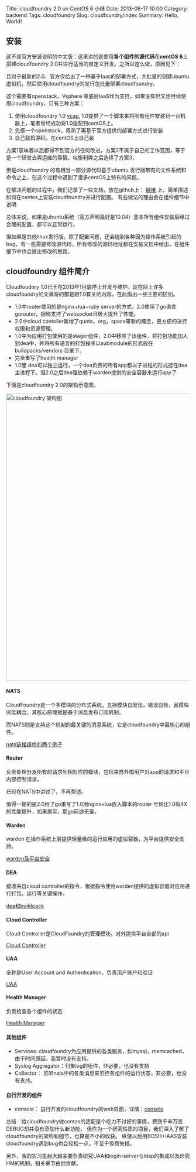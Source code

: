 Title: cloudfoundry 2.0 on CentOS 6 小结
Date: 2013-06-17 10:00
Category: backend
Tags: cloudfoundry
Slug: cloudfoundry/index
Summary: Hello, World!


## 安装

这不是官方安装说明的中文版：这里讲的是使用**各个组件的源代码**在**centOS 6**上搭建cloudfoundry 2.0并进行适当的自定义开发。之所以这么做，原因见下：


且对于最新的2.0，官方仅给出了一种基于Iaas的部署方式，大批量的创建ubuntu 虚拟机，然后使用cloudfoundry的发行包批量部署cloudfoundry。

这个需要有openstack，Vsphere 等底层IaaS作为支持，如果没有但又想继续使用cloudfoundry，只有三种方案：

1. 使用cloudfoundry 1.0 [vcap](https://github.com/cloudfoundry/vcap), 1.0提供了一个脚本来将所有组件安装到一台机器上，笔者曾经成功将1.0适配到centOS上。
2. 先搭一个openstack，用熟了再基于官方提供的部署方式进行安装
3. 自己鼓捣源码，在centOS上自己装

方案1意味着以后都得不到官方的任何改进，方案2不属于自己的工作范围，等于是一个研发去弄运维的事情。权衡利弊之后选择了方案3，

但是cloudfoundry 的有相当一部分源代码基于ubuntu 发行版带有的文件系统和命令之上，在这个过程中遇到了很多centOS上特有的问题。

在解决问题的过程中，我们记录了一些文档，放在github上： [链接](https://github.com/youdao-cf/docs/tree/master/install) 上，简单描述如何在centos上安装cloudfoundry并进行配置。
有些做法的理由会在组件细节中说明

总体来说，如果是ubuntu系统（官方声明最好是10.04）基本所有组件安装后经过合理的配置，都可以正常运行。

但如果是其他linux发行版，除了配置问题，还会碰到各种因为操作系统引起的bug，有一些需要修改源代码，所有修改的源码地址都在安装文档中给出，在组件细节中也会提出修改的思路。


## cloudfoundry 组件简介

Cloudfoudnry 1.0已于在2013年1月底停止开发与维护。现在网上许多cloudfoundry的文章将的都是跟1.0有关的内容，在此指出一些主要的区别。

* 1.0中router使用的是nginx+lua+ruby server的方式，2.0使用了go语言gorouter，据称支持了websocket且极大提升了性能。
* 2.0中cloud contoller新增了quota，org，space等新的概念，更方便的进行权限和资源管理。
* 1.0中为应用打包使用的是stager组件，2.0中移除了该组件，将打包功能加入到dea中，并将所有语言的打包程序以submodule的形式放在buildpacks/vendors 目录下。
* 完全重写了health manager
* 1.0里 dea可以独立运行，一个dea负责的所有app都以子进程的形式挂在dea主进程下。但2.0之后dea强依赖于warden提供的安全容器来运行app了

下面是cloudfoundry 2.0的架构示意图，

<img src="http://docs.cloudfoundry.com/images/cf_architecture.png" style="width:785px;" alt="cloudfoundry 架构图" />

#### NATS

CloudFoundry是一个多模块的分布式系统，支持模块自发现，错误自检，且模块间低耦合。其核心原理就是基于消息发布订阅机制。

而NATS则是支持这个机制的最关键的消息系统，它是cloudfoundry中最核心的组件。

[nats链接组件的两个例子](/cloudfoundry/nats.html)

 
#### Router
负责处理分发所有的请求到相对应的模块，包括来自外部用户对app的请求和平台内部控制请求。

已经在NATS中讲过了，不再赘述。

值得一提的是2.0用了go重写了1.0用nginx+lua嵌入脚本的router 号称比1.0有4X的性能提升，如果属实，那go前途无量。

#### Warden
warden 在操作系统上层提供轻量级的运行应用的虚拟容器，为平台提供安全支持。

[warden及平台安全](/cloudfoundry/warden.html)

#### DEA 
接收来自cloud controller的指令，根据指令使用warden提供的虚拟容器对应用进行打包，运行等关键操作。

[dea和buildpack](/cloudfoundry/dea.html)

#### Cloud Controller
Cloud Controller是CloudFoundry的管理模块。对外提供平台全部的api

[Cloud Controller](/cloudfoundry/cloudcontroller.html)


#### UAA
全称是User Account and Authentication，负责用户账户和验证

[UAA](/cloudfoundry/uaa.html)

#### Health Manager
负责检查各个组件的状态

[Health Manager](/cloudfoundry/hm.html)


#### 其他组件
* Services: cloudfoundry为应用提供的各类服务，如mysql，memcached，由于时间原因，我暂时没有支持。
* Syslog Aggregator：归集log的组件，非必要，也没有支持
* Collector： 监听nats中的各类消息来监控各组件的运行状态，非必要，也没有支持。


#### 自行开发的组件

* console： 自行开发的cloudfoundry的web界面，详情：[console](/cloudfoundry/console.html)


总结：给cloudfoundry做centos的适配是个吃力不讨好的事情，费劲千辛万苦DEBUG却并没有添加什么新功能，
但作为一个研究性质的项目，我们深入了解了cloudfoundry的架构和细节，也算是不小的收获。
纵使以后用BOSH+IAAS安装cloudfoundry遇到bug也会轻松一点，不至于惊慌失措。

另外，我的实习生赵大超主要负责研究UAA和login-server与ldap的集成以及研究HM的机制，相关章节由他贡献。







